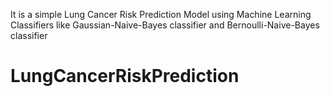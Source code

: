 It is a simple Lung Cancer Risk Prediction Model using Machine Learning Classifiers like Gaussian-Naive-Bayes classifier and Bernoulli-Naive-Bayes classifier


# LungCancerRiskPrediction
